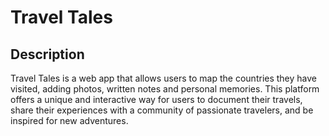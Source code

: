# Travel Tales

## Description
Travel Tales is a web app that allows users to map the countries they have visited, adding photos, written notes and personal memories. This platform offers a unique and interactive way for users to document their travels, share their experiences with a community of passionate travelers, and be inspired for new adventures.
